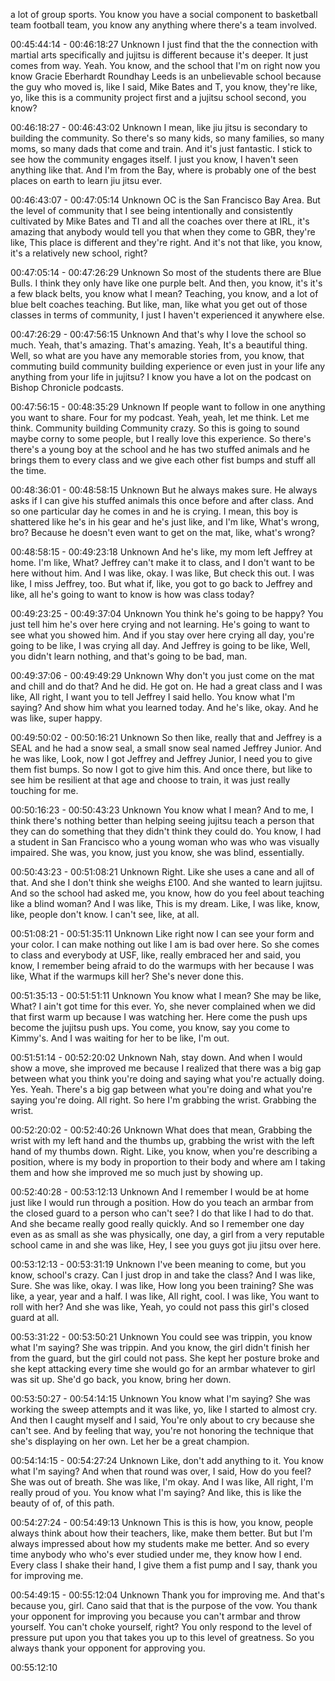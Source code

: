  a lot of group sports. You know you have a social component to basketball team football team, you know any anything where there's a team involved.

00:45:44:14 - 00:46:18:27
Unknown
I just find that the the connection with martial arts specifically and jujitsu is different because it's deeper. It just comes from way. Yeah. You know, and the school that I'm on right now you know Gracie Eberhardt Roundhay Leeds is an unbelievable school because the guy who moved is, like I said, Mike Bates and T, you know, they're like, yo, like this is a community project first and a jujitsu school second, you know?

00:46:18:27 - 00:46:43:02
Unknown
I mean, like jiu jitsu is secondary to building the community. So there's so many kids, so many families, so many moms, so many dads that come and train. And it's just fantastic. I stick to see how the community engages itself. I just you know, I haven't seen anything like that. And I'm from the Bay, where is probably one of the best places on earth to learn jiu jitsu ever.

00:46:43:07 - 00:47:05:14
Unknown
OC is the San Francisco Bay Area. But the level of community that I see being intentionally and consistently cultivated by Mike Bates and TI and all the coaches over there at IRL, it's amazing that anybody would tell you that when they come to GBR, they're like, This place is different and they're right. And it's not that like, you know, it's a relatively new school, right?

00:47:05:14 - 00:47:26:29
Unknown
So most of the students there are Blue Bulls. I think they only have like one purple belt. And then, you know, it's it's a few black belts, you know what I mean? Teaching, you know, and a lot of blue belt coaches teaching. But like, man, like what you get out of those classes in terms of community, I just I haven't experienced it anywhere else.

00:47:26:29 - 00:47:56:15
Unknown
And that's why I love the school so much. Yeah, that's amazing. That's amazing. Yeah, It's a beautiful thing. Well, so what are you have any memorable stories from, you know, that commuting build community building experience or even just in your life any anything from your life in jujitsu? I know you have a lot on the podcast on Bishop Chronicle podcasts.

00:47:56:15 - 00:48:35:29
Unknown
If people want to follow in one anything you want to share. Four for my podcast. Yeah, yeah, let me think. Let me think. Community building Community crazy. So this is going to sound maybe corny to some people, but I really love this experience. So there's there's a young boy at the school and he has two stuffed animals and he brings them to every class and we give each other fist bumps and stuff all the time.

00:48:36:01 - 00:48:58:15
Unknown
But he always makes sure. He always asks if I can give his stuffed animals this once before and after class. And so one particular day he comes in and he is crying. I mean, this boy is shattered like he's in his gear and he's just like, and I'm like, What's wrong, bro? Because he doesn't even want to get on the mat, like, what's wrong?

00:48:58:15 - 00:49:23:18
Unknown
And he's like, my mom left Jeffrey at home. I'm like, What? Jeffrey can't make it to class, and I don't want to be here without him. And I was like, okay. I was like, But check this out. I was like, I miss Jeffrey, too. But what if, like, you got to go back to Jeffrey and like, all he's going to want to know is how was class today?

00:49:23:25 - 00:49:37:04
Unknown
You think he's going to be happy? You just tell him he's over here crying and not learning. He's going to want to see what you showed him. And if you stay over here crying all day, you're going to be like, I was crying all day. And Jeffrey is going to be like, Well, you didn't learn nothing, and that's going to be bad, man.

00:49:37:06 - 00:49:49:29
Unknown
Why don't you just come on the mat and chill and do that? And he did. He got on. He had a great class and I was like, All right, I want you to tell Jeffrey I said hello. You know what I'm saying? And show him what you learned today. And he's like, okay. And he was like, super happy.

00:49:50:02 - 00:50:16:21
Unknown
So then like, really that and Jeffrey is a SEAL and he had a snow seal, a small snow seal named Jeffrey Junior. And he was like, Look, now I got Jeffrey and Jeffrey Junior, I need you to give them fist bumps. So now I got to give him this. And once there, but like to see him be resilient at that age and choose to train, it was just really touching for me.

00:50:16:23 - 00:50:43:23
Unknown
You know what I mean? And to me, I think there's nothing better than helping seeing jujitsu teach a person that they can do something that they didn't think they could do. You know, I had a student in San Francisco who a young woman who was who was visually impaired. She was, you know, just you know, she was blind, essentially.

00:50:43:23 - 00:51:08:21
Unknown
Right. Like she uses a cane and all of that. And she I don't think she weighs £100. And she wanted to learn jujitsu. And so the school had asked me, you know, how do you feel about teaching like a blind woman? And I was like, This is my dream. Like, I was like, know, like, people don't know. I can't see, like, at all.

00:51:08:21 - 00:51:35:11
Unknown
Like right now I can see your form and your color. I can make nothing out like I am is bad over here. So she comes to class and everybody at USF, like, really embraced her and said, you know, I remember being afraid to do the warmups with her because I was like, What if the warmups kill her? She's never done this.

00:51:35:13 - 00:51:51:11
Unknown
You know what I mean? She may be like, What? I ain't got time for this ever. Yo, she never complained when we did that first warm up because I was watching her. Here come the push ups become the jujitsu push ups. You come, you know, say you come to Kimmy's. And I was waiting for her to be like, I'm out.

00:51:51:14 - 00:52:20:02
Unknown
Nah, stay down. And when I would show a move, she improved me because I realized that there was a big gap between what you think you're doing and saying what you're actually doing. Yes. Yeah. There's a big gap between what you're doing and what you're saying you're doing. All right. So here I'm grabbing the wrist. Grabbing the wrist.

00:52:20:02 - 00:52:40:26
Unknown
What does that mean, Grabbing the wrist with my left hand and the thumbs up, grabbing the wrist with the left hand of my thumbs down. Right. Like, you know, when you're describing a position, where is my body in proportion to their body and where am I taking them and how she improved me so much just by showing up.

00:52:40:28 - 00:53:12:13
Unknown
And I remember I would be at home just like I would run through a position. How do you teach an armbar from the closed guard to a person who can't see? I do that like I had to do that. And she became really good really quickly. And so I remember one day even as as small as she was physically, one day, a girl from a very reputable school came in and she was like, Hey, I see you guys got jiu jitsu over here.

00:53:12:13 - 00:53:31:19
Unknown
I've been meaning to come, but you know, school's crazy. Can I just drop in and take the class? And I was like, Sure. She was like, okay. I was like, How long you been training? She was like, a year, year and a half. I was like, All right, cool. I was like, You want to roll with her? And she was like, Yeah, yo could not pass this girl's closed guard at all.

00:53:31:22 - 00:53:50:21
Unknown
You could see was trippin, you know what I'm saying? She was trippin. And you know, the girl didn't finish her from the guard, but the girl could not pass. She kept her posture broke and she kept attacking every time she would go for an armbar whatever to girl was sit up. She'd go back, you know, bring her down.

00:53:50:27 - 00:54:14:15
Unknown
You know what I'm saying? She was working the sweep attempts and it was like, yo, like I started to almost cry. And then I caught myself and I said, You're only about to cry because she can't see. And by feeling that way, you're not honoring the technique that she's displaying on her own. Let her be a great champion.

00:54:14:15 - 00:54:27:24
Unknown
Like, don't add anything to it. You know what I'm saying? And when that round was over, I said, How do you feel? She was out of breath. She was like, I'm okay. And I was like, All right, I'm really proud of you. You know what I'm saying? And like, this is like the beauty of of, of this path.

00:54:27:24 - 00:54:49:13
Unknown
This is this is how, you know, people always think about how their teachers, like, make them better. But but I'm always impressed about how my students make me better. And so every time anybody who who's ever studied under me, they know how I end. Every class I shake their hand, I give them a fist pump and I say, thank you for improving me.

00:54:49:15 - 00:55:12:04
Unknown
Thank you for improving me. And that's because you, girl. Cano said that that is the purpose of the vow. You thank your opponent for improving you because you can't armbar and throw yourself. You can't choke yourself, right? You only respond to the level of pressure put upon you that takes you up to this level of greatness. So you always thank your opponent for approving you.

00:55:12:10